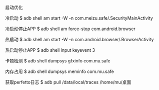 启动优化

冷启动
$ adb shell am start -W -n com.meizu.safe/.SecurityMainActivity

冷启动停止APP
$ adb shell am force-stop com.android.browser

热启动
$ adb shell am start -W -n com.android.browser/.BrowserActivity

热启动停止APP
$ adb shell input keyevent 3


卡顿检测
$ adb shell dumpsys gfxinfo com.mu.safe

内存占用
$ adb shell dumpsys meminfo com.mu.safe

获取perfetto日志
$ adb pull /data/local/traces /home/mu/桌面



